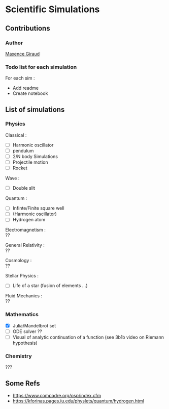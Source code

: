# Scientific Simulations

## Contributions
### Author
[Maxence Giraud](https://github.com/MaxenceGiraud/)

### Todo list for each simulation
For each sim :
* Add readme
* Create notebook 

## List of simulations

### Physics
Classical : 
- [ ] Harmonic oscillator
- [ ] pendulum
- [ ] 2/N body Simulations
- [ ] Projectile motion
- [ ] Rocket

Wave :
- [ ] Double slit

Quantum : 
- [ ] Infinte/Finite square well
- [ ] (Harmonic oscillator)
- [ ] Hydrogen atom 

Electromagnetism :  
??

General Relativity :  
??

Cosmology :  
??

Stellar Physics : 
- [ ] Life of a star (fusion of elements ...)

Fluid Mechanics :  
??

### Mathematics

- [x] Julia/Mandelbrot set
- [ ] ODE solver ??
- [ ] Visual of analytic continuation of a function (see 3b1b video on Riemann hypothesis)

### Chemistry  
???

## Some Refs
- <https://www.compadre.org/osp/index.cfm>
- <https://kforinas.pages.iu.edu/physlets/quantum/hydrogen.html>
